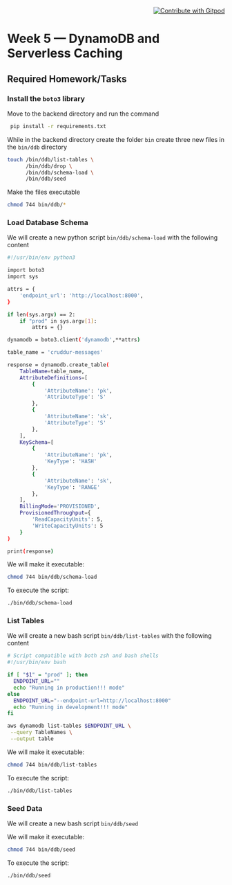 <p align=right> 
<a href="https://gitpod.io/#https://github.com/philemonnwanne/aws-bootcamp-cruddur-2023">
  <img
    src="https://img.shields.io/badge/Contribute%20with-Gitpod-908a85?logo=gitpod"
    alt="Contribute with Gitpod"
    style="text-align: right"
  />
</a>
</p>

# Week 5 — DynamoDB and Serverless Caching

## Required Homework/Tasks

### Install the `boto3` library

Move to the backend directory and run the command

```bash
 pip install -r requirements.txt
 ```

While in the backend directory create the folder `bin` create three new files in the `bin/ddb` directory

```bash
touch /bin/ddb/list-tables \
      /bin/ddb/drop \
      /bin/ddb/schema-load \
      /bin/ddb/seed
```

Make the files executable

```bash
chmod 744 bin/ddb/*
```

### Load Database Schema

We will create a new python script `bin/ddb/schema-load` with the following content

```bash
#!/usr/bin/env python3

import boto3
import sys

attrs = {
    'endpoint_url': 'http://localhost:8000',
}

if len(sys.argv) == 2:
    if "prod" in sys.argv[1]:
        attrs = {}

dynamodb = boto3.client('dynamodb',**attrs)

table_name = 'cruddur-messages'

response = dynamodb.create_table(
    TableName=table_name,
    AttributeDefinitions=[
        {
            'AttributeName': 'pk',
            'AttributeType': 'S'
        },
        {
            'AttributeName': 'sk',
            'AttributeType': 'S'
        },
    ],
    KeySchema=[
        {
            'AttributeName': 'pk',
            'KeyType': 'HASH'
        },
        {
            'AttributeName': 'sk',
            'KeyType': 'RANGE'
        },
    ],
    BillingMode='PROVISIONED',
    ProvisionedThroughput={
        'ReadCapacityUnits': 5,
        'WriteCapacityUnits': 5
    }
)

print(response) 

```

We will make it executable:

```bash
chmod 744 bin/ddb/schema-load
```

To execute the script:

```bash
./bin/ddb/schema-load
```

### List Tables

We will create a new bash script `bin/ddb/list-tables` with the following content

```bash
# Script compatible with both zsh and bash shells
#!/usr/bin/env bash

if [ "$1" = "prod" ]; then
  ENDPOINT_URL=""
  echo "Running in production!!! mode"
else
  ENDPOINT_URL="--endpoint-url=http://localhost:8000"
  echo "Running in development!!! mode"
fi

aws dynamodb list-tables $ENDPOINT_URL \
 --query TableNames \
 --output table
```

We will make it executable:

```bash
chmod 744 bin/ddb/list-tables
```

To execute the script:

```bash
./bin/ddb/list-tables
```

### Seed Data

We will create a new bash script `bin/ddb/seed`

We will make it executable:

```bash
chmod 744 bin/ddb/seed
```

To execute the script:

```bash
./bin/ddb/seed
```